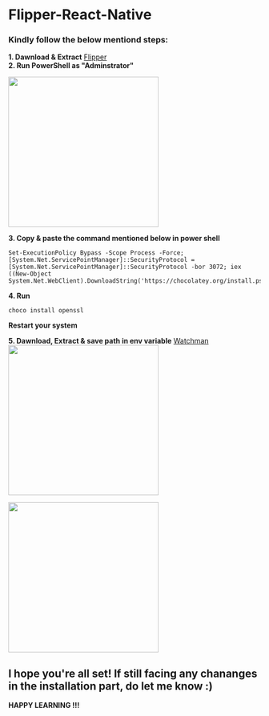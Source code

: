 # Flipper-React-Native

### Kindly follow the below mentiond steps:

**1. Dawnload & Extract** [Flipper](https://objects.githubusercontent.com/github-production-release-asset-2e65be/129283183/489d4a84-ef79-416c-ada9-eba6161d4411?X-Amz-Algorithm=AWS4-HMAC-SHA256&X-Amz-Credential=AKIAIWNJYAX4CSVEH53A%2F20230124%2Fus-east-1%2Fs3%2Faws4_request&X-Amz-Date=20230124T132319Z&X-Amz-Expires=300&X-Amz-Signature=6fcdafbbb7a020edf7502df542b021210b6047997009b8c2d39184e491cbad76&X-Amz-SignedHeaders=host&actor_id=70936174&key_id=0&repo_id=129283183&response-content-disposition=attachment%3B%20filename%3DFlipper-win.zip&response-content-type=application%2Foctet-stream)
<br>
**2. Run PowerShell as "Adminstrator"**
<br>
<!-- ![image](https://user-images.githubusercontent.com/70936174/214488951-4e3a6ab9-942f-4760-8e7f-b041ff7400e9.png) -->
<img src = "https://user-images.githubusercontent.com/70936174/214488951-4e3a6ab9-942f-4760-8e7f-b041ff7400e9.png" width ="300">

**3. Copy & paste the command mentioned below in power shell**

```
Set-ExecutionPolicy Bypass -Scope Process -Force; [System.Net.ServicePointManager]::SecurityProtocol = [System.Net.ServicePointManager]::SecurityProtocol -bor 3072; iex ((New-Object System.Net.WebClient).DownloadString('https://chocolatey.org/install.ps1'))

```
**4. Run**
```
choco install openssl 
```
**Restart your system**

**5. Dawnload, Extract & save path in env variable** [Watchman](https://github.com/facebook/watchman/releases/download/v2023.01.23.00/watchman-v2023.01.23.00-windows.zip) 
<br>
<img src="https://user-images.githubusercontent.com/70936174/214493008-39d9c87d-b75d-4d23-ba8a-4bc1aced5be1.png" width="300"/>
<br>

<img src="https://user-images.githubusercontent.com/70936174/214496185-67784efc-bece-436a-bd0f-c7ac77767bbf.png" width="300"/>

I hope you're all set! If still facing any chananges in the installation part, do let me know :)
----
**HAPPY LEARNING !!!**

